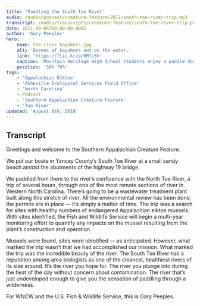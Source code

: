 ```yaml
---
title: 'Paddling the South Toe River'
audio: /audio/podcast/creature-feature/2011/south-toe-river-trip.mp3
transcript: /audio/transcripts/creature-feature/south-toe-river-trip.pdf
date: 2011-09-05T00:00:00.000Z
author: 'Gary Peeples'
hero:
    name: toe-river-kayakers.jpg
    alt: 'Dozens of kayakers out on the water.'
    link: 'https://flic.kr/p/9Mfc5h'
    caption: 'Mountain Heritage High School students enjoy a paddle down the North Toe River.. <a href="https://flic.kr/p/9Mfc5h">Photo<a/> by Gary Peeples, USFWS.'
    position: '50% 70%'
tags:
    - 'Appalachian Elktoe'
    - 'Asheville Ecological Services Field Office'
    - 'North Carolina'
    - Podcast
    - 'Southern Appalachian Creature Feature'
    - 'Toe River'
updated: 'August 8th, 2018'
---
```


## Transcript

Greetings and welcome to the Southern Appalachian Creature Feature.

We put our boats in Yancey County’s South Toe River at a small sandy beach amidst the abutments of the highway 19 bridge.

We paddled from there to the river’s confluence with the North Toe River, a trip of several hours, through one of the most remote sections of river in Western North Carolina. There’s going to be a wastewater treatment plant built along this stretch of river. All the environmental review has been done, the permits are in place &mdash; it’s simply a matter of time. The trip was a search for sites with healthy numbers of endangered Appalachian elktoe mussels. With sites identified, the Fish and Wildlife Service will begin a multi-year monitoring effort to quantify any impacts on the mussel resulting from the plant’s construction and operation.

Mussels were found, sites were identified &mdash; as anticipated. However, what marked the trip wasn’t that we had accomplished our mission. What marked the trip was the incredible beauty of the river. The South Toe River has a reputation among area biologists as one of the cleanest, healthiest rivers of its size around. It’s the river you hope for. The river you plunge into during the heat of the day without concern about contamination. The river that’s just undeveloped enough to give you the sensation of paddling through a wilderness.

For WNCW and the U.S. Fish & Wildlife Service, this is Gary Peeples.